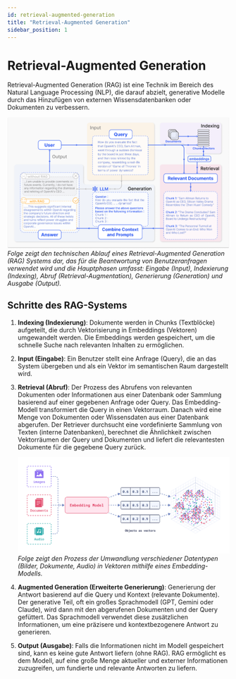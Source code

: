 ```yaml
---
id: retrieval-augmented-generation
title: "Retrieval-Augmented Generation"
sidebar_position: 1
---
```


# Retrieval-Augmented Generation

Retrieval-Augmented Generation (RAG) ist eine Technik im Bereich des Natural Language Processing (NLP), die darauf abzielt, generative Modelle durch das Hinzufügen von externen Wissensdatenbanken oder Dokumenten zu verbessern.

![RAG System Ablauf](img/RAG_case.png)
*Folge zeigt den technischen Ablauf eines Retrieval-Augmented Generation (RAG) Systems dar, das für die Beantwortung von Benutzeranfragen verwendet wird und die Hauptphasen umfasst: Eingabe (Input), Indexierung (Indexing), Abruf (Retrieval-Augmentation), Generierung (Generation) und Ausgabe (Output).*

## Schritte des RAG-Systems

1. **Indexing (Indexierung)**: Dokumente werden in Chunks (Textblöcke) aufgeteilt, die durch Vektorisierung in Embeddings (Vektoren) umgewandelt werden. Die Embeddings werden gespeichert, um die schnelle Suche nach relevanten Inhalten zu ermöglichen.

2. **Input (Eingabe)**: Ein Benutzer stellt eine Anfrage (Query), die an das System übergeben und als ein Vektor im semantischen Raum dargestellt wird.

3. **Retrieval (Abruf)**: Der Prozess des Abrufens von relevanten Dokumenten oder Informationen aus einer Datenbank oder Sammlung basierend auf einer gegebenen Anfrage oder Query. Das Embedding-Modell transformiert die Query in einen Vektorraum. Danach wird eine Menge von Dokumenten oder Wissensdaten aus einer Datenbank abgerufen. Der Retriever durchsucht eine vordefinierte Sammlung von Texten (interne Datenbanken), berechnet die Ähnlichkeit zwischen Vektorräumen der Query und Dokumenten und liefert die relevantesten Dokumente für die gegebene Query zurück.

   ![Embedding Prozess](img/Embedding.png)
   *Folge zeigt den Prozess der Umwandlung verschiedener Datentypen (Bilder, Dokumente, Audio) in Vektoren mithilfe eines Embedding-Modells.*

4. **Augmented Generation (Erweiterte Generierung)**: Generierung der Antwort basierend auf die Query und Kontext (relevante Dokumente). Der generative Teil, oft ein großes Sprachmodell (GPT, Gemini oder Claude), wird dann mit den abgerufenen Dokumenten und der Query gefüttert. Das Sprachmodell verwendet diese zusätzlichen Informationen, um eine präzisere und kontextbezogenere Antwort zu generieren.

5. **Output (Ausgabe)**: Falls die Informationen nicht im Modell gespeichert sind, kann es keine gute Antwort liefern (ohne RAG). RAG ermöglicht es dem Modell, auf eine große Menge aktueller und externer Informationen zuzugreifen, um fundierte und relevante Antworten zu liefern.